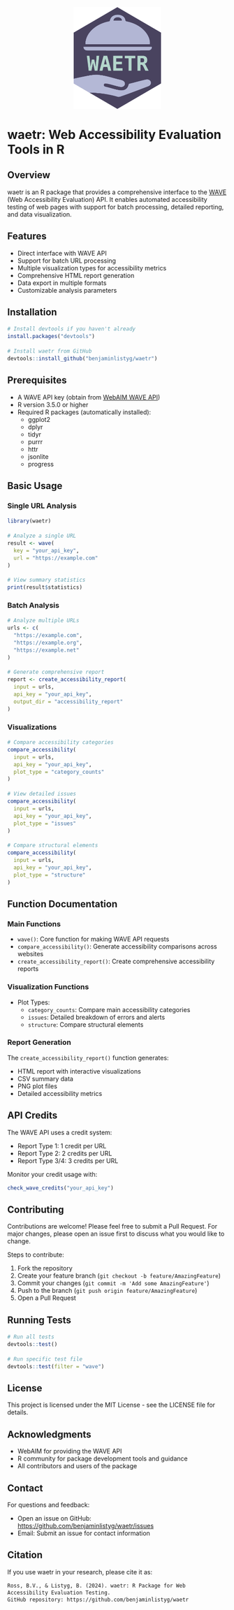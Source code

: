 <div align="center">
  <img src="man/figures/logo.png" width="200" alt="waetr hex logo">
</div>

# waetr: Web Accessibility Evaluation Tools in R

## Overview

waetr is an R package that provides a comprehensive interface to the [WAVE](https://wave.webaim.org/) (Web Accessibility Evaluation) API. It enables automated accessibility testing of web pages with support for batch processing, detailed reporting, and data visualization.

## Features

-   Direct interface with WAVE API
-   Support for batch URL processing
-   Multiple visualization types for accessibility metrics
-   Comprehensive HTML report generation
-   Data export in multiple formats
-   Customizable analysis parameters

## Installation

``` r
# Install devtools if you haven't already
install.packages("devtools")

# Install waetr from GitHub
devtools::install_github("benjaminlistyg/waetr")
```

## Prerequisites

-   A WAVE API key (obtain from [WebAIM WAVE API](https://wave.webaim.org/api/))
-   R version 3.5.0 or higher
-   Required R packages (automatically installed):
    -   ggplot2
    -   dplyr
    -   tidyr
    -   purrr
    -   httr
    -   jsonlite
    -   progress

## Basic Usage

### Single URL Analysis

``` r
library(waetr)

# Analyze a single URL
result <- wave(
  key = "your_api_key",
  url = "https://example.com"
)

# View summary statistics
print(result$statistics)
```

### Batch Analysis

``` r
# Analyze multiple URLs
urls <- c(
  "https://example.com",
  "https://example.org",
  "https://example.net"
)

# Generate comprehensive report
report <- create_accessibility_report(
  input = urls,
  api_key = "your_api_key",
  output_dir = "accessibility_report"
)
```

### Visualizations

``` r
# Compare accessibility categories
compare_accessibility(
  input = urls,
  api_key = "your_api_key",
  plot_type = "category_counts"
)

# View detailed issues
compare_accessibility(
  input = urls,
  api_key = "your_api_key",
  plot_type = "issues"
)

# Compare structural elements
compare_accessibility(
  input = urls,
  api_key = "your_api_key",
  plot_type = "structure"
)
```

## Function Documentation

### Main Functions

-   `wave()`: Core function for making WAVE API requests
-   `compare_accessibility()`: Generate accessibility comparisons across websites
-   `create_accessibility_report()`: Create comprehensive accessibility reports

### Visualization Functions

-   Plot Types:
    -   `category_counts`: Compare main accessibility categories
    -   `issues`: Detailed breakdown of errors and alerts
    -   `structure`: Compare structural elements

### Report Generation

The `create_accessibility_report()` function generates:
- HTML report with interactive visualizations
- CSV summary data
- PNG plot files
- Detailed accessibility metrics

## API Credits

The WAVE API uses a credit system:
- Report Type 1: 1 credit per URL
- Report Type 2: 2 credits per URL
- Report Type 3/4: 3 credits per URL

Monitor your credit usage with:

``` r
check_wave_credits("your_api_key")
```

## Contributing

Contributions are welcome! Please feel free to submit a Pull Request. For major changes, please open an issue first to discuss what you would like to change.

Steps to contribute:
1. Fork the repository
2. Create your feature branch (`git checkout -b feature/AmazingFeature`)
3. Commit your changes (`git commit -m 'Add some AmazingFeature'`)
4. Push to the branch (`git push origin feature/AmazingFeature`)
5. Open a Pull Request

## Running Tests

``` r
# Run all tests
devtools::test()

# Run specific test file
devtools::test(filter = "wave")
```

## License

This project is licensed under the MIT License - see the LICENSE file for details.

## Acknowledgments

-   WebAIM for providing the WAVE API
-   R community for package development tools and guidance
-   All contributors and users of the package

## Contact

For questions and feedback:
- Open an issue on GitHub: https://github.com/benjaminlistyg/waetr/issues
- Email: Submit an issue for contact information

## Citation

If you use waetr in your research, please cite it as:

```
Ross, B.V., & Listyg, B. (2024). waetr: R Package for Web Accessibility Evaluation Testing. 
GitHub repository: https://github.com/benjaminlistyg/waetr
```
